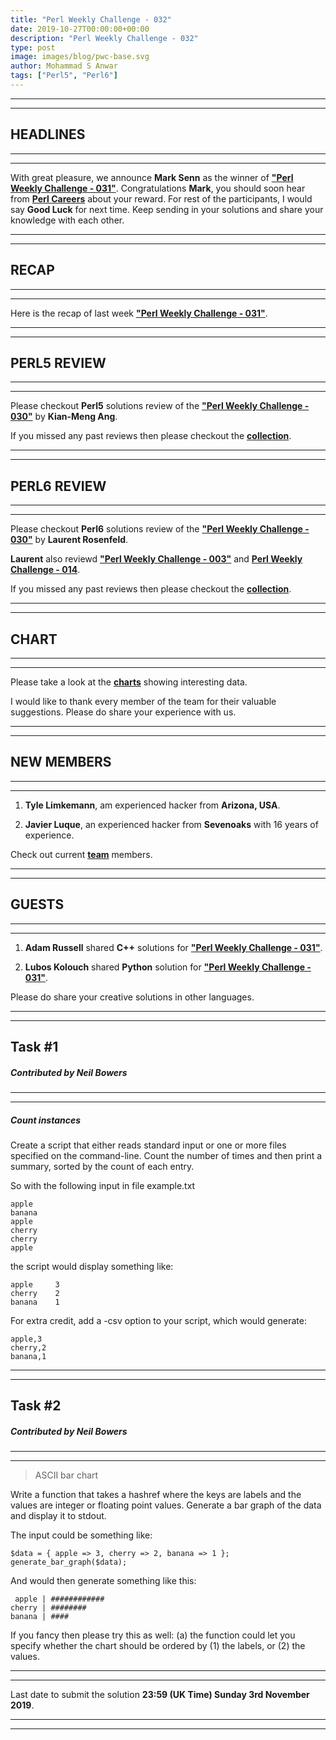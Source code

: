 ```yaml
---
title: "Perl Weekly Challenge - 032"
date: 2019-10-27T00:00:00+00:00
description: "Perl Weekly Challenge - 032"
type: post
image: images/blog/pwc-base.svg
author: Mohammad S Anwar
tags: ["Perl5", "Perl6"]
---
```

***
***

## HEADLINES

***
***

With great pleasure, we announce **Mark Senn** as the winner of [**"Perl Weekly Challenge - 031"**](/blog/perl-weekly-challenge-031). Congratulations **Mark**, you should soon hear from **[Perl Careers](https://perl.careers/)** about your reward. For rest of the participants, I would say **Good Luck** for next time. Keep sending in your solutions and share your knowledge with each other.

***
***

## RECAP

***
***

Here is the recap of last week [**"Perl Weekly Challenge - 031"**](/blog/recap-challenge-031).

***
***

## PERL5 REVIEW

***
***

Please checkout **Perl5** solutions review of the [**"Perl Weekly Challenge - 030"**](/blog/review-challenge-030) by **Kian-Meng Ang**.

If you missed any past reviews then please checkout the [**collection**](/p5-reviews).

***
***

## PERL6 REVIEW

***
***

Please checkout **Perl6** solutions review of the [**"Perl Weekly Challenge - 030"**](/blog/p6-review-challenge-030) by **Laurent Rosenfeld**.

**Laurent** also reviewd [**"Perl Weekly Challenge - 003"**](/blog/p6-review-challenge-003) and [**Perl Weekly Challenge - 014**](/blog/p6-review-challenge-014).

If you missed any past reviews then please checkout the [**collection**](/p6-reviews).

***
***

## CHART

***
***

Please take a look at the [**charts**](/chart) showing interesting data.

I would like to thank every member of the team for their valuable suggestions. Please do share your experience with us.

***
***

## NEW MEMBERS

***
***

1) **Tyle Limkemann**, am experienced hacker from **Arizona, USA**.

2) **Javier Luque**, an experienced hacker from **Sevenoaks** with 16 years of experience.

Check out current [**team**](/team) members.

***
***

## GUESTS

***
***

1) **Adam Russell** shared **C++** solutions for [**"Perl Weekly Challenge - 031"**](https://github.com/manwar/perlweeklychallenge-club/tree/master/challenge-031/adam-russell/cxx).

2) **Lubos Kolouch** shared **Python** solution for [**"Perl Weekly Challenge - 031"**](https://github.com/manwar/perlweeklychallenge-club/tree/master/challenge-031/lubos-kolouch/python).

Please do share your creative solutions in other languages.

***
***

## Task #1
##### Contributed by Neil Bowers

***
***

##### Count instances

Create a script that either reads standard input or one or more files specified on the command-line. Count the number of times and then print a summary, sorted by the count of each entry.

So with the following input in file example.txt

    apple
    banana
    apple
    cherry
    cherry
    apple

the script would display something like:

    apple     3
    cherry    2
    banana    1

For extra credit, add a -csv option to your script, which would generate:

    apple,3
    cherry,2
    banana,1

***
***

## Task #2
##### Contributed by Neil Bowers

***
***

>  ASCII bar chart

Write a function that takes a hashref where the keys are labels and the values are integer or floating point values. Generate a bar graph of the data and display it to stdout.

The input could be something like:

    $data = { apple => 3, cherry => 2, banana => 1 };
    generate_bar_graph($data);

And would then generate something like this:

     apple | ############
    cherry | ########
    banana | ####

If you fancy then please try this as well: (a) the function could let you specify whether the chart should be ordered by (1) the labels, or (2) the values.

***
***

Last date to submit the solution **23:59 (UK Time) Sunday 3rd November 2019**.

***
***
